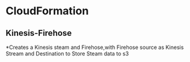 # CloudFormation

## **Kinesis-Firehose** 
*Creates a Kinesis steam and Firehose,with Firehose source as Kinesis Stream and Destination to Store Steam data to s3
 
 
